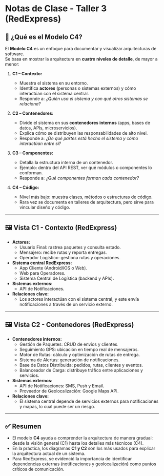 # Notas de Clase - Taller 3 (RedExpress)

## 📌 ¿Qué es el Modelo C4?
El **Modelo C4** es un enfoque para documentar y visualizar arquitecturas de software.  
Se basa en mostrar la arquitectura en **cuatro niveles de detalle**, de mayor a menor:

1. **C1 – Contexto:**  
   - Muestra el sistema en su entorno.  
   - Identifica **actores** (personas o sistemas externos) y cómo interactúan con el sistema central.  
   - Responde a: *¿Quién usa el sistema y con qué otros sistemas se relaciona?*  

2. **C2 – Contenedores:**  
   - Divide el sistema en sus **contenedores internos** (apps, bases de datos, APIs, microservicios).  
   - Explica cómo se distribuyen las responsabilidades de alto nivel.  
   - Responde a: *¿De qué partes está hecho el sistema y cómo interactúan entre sí?*  

3. **C3 – Componentes:**  
   - Detalla la estructura interna de un contenedor.  
   - Ejemplo: dentro del API REST, ver qué módulos o componentes lo conforman.  
   - Responde a: *¿Qué componentes forman cada contenedor?*  

4. **C4 – Código:**  
   - Nivel más bajo: muestra clases, métodos o estructuras de código.  
   - Rara vez se documenta en talleres de arquitectura, pero sirve para vincular diseño y código.  

---

## 🖼️ Vista C1 - Contexto (RedExpress)
- **Actores:**
  - Usuario Final: rastrea paquetes y consulta estado.
  - Mensajero: recibe rutas y reporta entregas.
  - Operador Logístico: gestiona rutas y operaciones.
- **Sistema central RedExpress:**
  - App Cliente (Android/iOS o Web).
  - Web para Operadores.
  - Sistema Central de Logística (backend y APIs).
- **Sistemas externos:**
  - API de Notificaciones.
- **Relaciones clave:**
  - Los actores interactúan con el sistema central, y este envía notificaciones a través de un servicio externo.

---

## 🖼️ Vista C2 - Contenedores (RedExpress)
- **Contenedores internos:**
  - Gestión de Paquetes: CRUD de envíos y clientes.
  - Seguimiento GPS: ubicación en tiempo real de mensajeros.
  - Motor de Rutas: cálculo y optimización de rutas de entrega.
  - Sistema de Alertas: generación de notificaciones.
  - Base de Datos Distribuida: pedidos, rutas, clientes y eventos.
  - Balanceador de Carga: distribuye tráfico entre aplicaciones y servicios.
- **Sistemas externos:**
  - API de Notificaciones: SMS, Push y Email.
  - Proveedor de Geolocalización: Google Maps API.
- **Relaciones clave:**
  - El sistema central depende de servicios externos para notificaciones y mapas, lo cual puede ser un riesgo.

---


## ✅ Resumen
- El modelo **C4** ayuda a comprender la arquitectura de manera gradual: desde la visión general (C1) hasta los detalles más técnicos (C4).  
- En la práctica, los diagramas **C1 y C2** son los más usados para explicar la arquitectura actual de un sistema.  
- Para RedExpress, se evidenció la importancia de identificar dependencias externas (notificaciones y geolocalización) como puntos críticos de comunicación.
